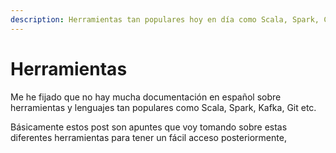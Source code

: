 ```yaml
---
description: Herramientas tan populares hoy en día como Scala, Spark, Cassandra, Hadoop ...
---
```


# Herramientas

Me he fijado que no hay mucha documentación en español sobre herramientas y lenguajes tan populares como Scala, Spark, Kafka, Git etc.

Básicamente estos post son apuntes que voy tomando sobre estas diferentes herramientas para tener un fácil acceso posteriormente,

